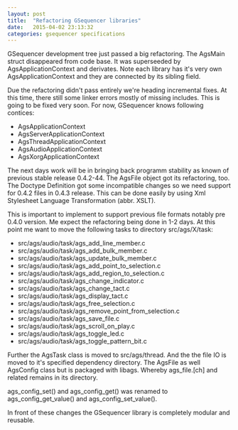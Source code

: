 ```yaml
---
layout: post
title:  "Refactoring GSequencer libraries"
date:   2015-04-02 23:13:32
categories: gsequencer specifications
---
```

GSequencer development tree just passed a big refactoring. The AgsMain struct disappeared from code base. It was superseeded by AgsApplicationContext and derivates. Note each library has it's very own AgsApplicationContext and they are connected by its sibling field.

Due the refactoring didn't pass entirely we're heading incremental fixes. At this time, there still some linker errors mostly of missing includes. This is going to be fixed very soon. For now, GSequencer knows following contices:

* AgsApplicationContext
* AgsServerApplicationContext
* AgsThreadApplicationContext
* AgsAudioApplicationContext
* AgsXorgApplicationContext

The next days work will be in bringing back programm stability as known of previous stable release 0.4.2-44. The AgsFile object got its refactoring, too. The Doctype Definition got some incompatible changes so we need support for 0.4.2 files in 0.4.3 release. This can be done easily by using Xml Stylesheet Language Transformation (abbr. XSLT).

This is important to implement to support previous file formats notably pre 0.4.0 version. Me expect the refactoring being done in 1-2 days. At this point me want to move the following tasks to directory src/ags/X/task:

* src/ags/audio/task/ags_add_line_member.c
* src/ags/audio/task/ags_add_bulk_member.c
* src/ags/audio/task/ags_update_bulk_member.c
* src/ags/audio/task/ags_add_point_to_selection.c
* src/ags/audio/task/ags_add_region_to_selection.c
* src/ags/audio/task/ags_change_indicator.c
* src/ags/audio/task/ags_change_tact.c	
* src/ags/audio/task/ags_display_tact.c	
* src/ags/audio/task/ags_free_selection.c
* src/ags/audio/task/ags_remove_point_from_selection.c
* src/ags/audio/task/ags_save_file.c	
* src/ags/audio/task/ags_scroll_on_play.c
* src/ags/audio/task/ags_toggle_led.c
* src/ags/audio/task/ags_toggle_pattern_bit.c

Further the AgsTask class is moved to src/ags/thread. And the the file IO is moved to it's specified dependency directory. The AgsFile as well AgsConfig class but is packaged with libags. Whereby ags_file.[ch] and related remains in its directory.

ags_config_set() and ags_config_get() was renamed to ags_config_get_value() and ags_config_set_value().

In front of these changes the GSequencer library is completely modular and reusable.